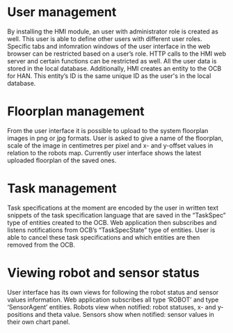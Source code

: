 # User management

By installing the HMI module, an user with administrator role is created as well. This user is able to define other users with different user roles. Specific tabs and infomration windows  of the user interface in the web browser can be restricted based on a user’s role. HTTP calls to the HMI web server and certain functions can be restricted as well. All the user data is stored in the local database. Additionally, HMI creates an entity to the OCB for HAN. This entity’s ID is the same unique ID as the user's in the local database.

# Floorplan management

From the user interface it is possible to upload to the system floorplan images in png or jpg formats. User is asked to give a name of the floorplan, scale of the image in centimetres per pixel and x- and y-offset values in relation to the robots map. Currently user interface shows the latest uploaded floorplan of the saved ones.

# Task management

Task specifications at the moment are encoded by the user in written text snippets of the task specification language that are saved in the “TaskSpec” type of entities created to the OCB. Web application then subscribes and listens notifications from OCB’s “TaskSpecState” type of entities. User is able to cancel these task specifications and which entities are then removed from the OCB.

# Viewing robot and sensor status

User interface has its own views for following the robot status and sensor values information. Web application subscribes all type ‘ROBOT’ and type ‘SensorAgent’ entities. Robots view when notified: robot statuses, x- and y-positions and theta value. Sensors show when notified: sensor values in their own chart panel.
